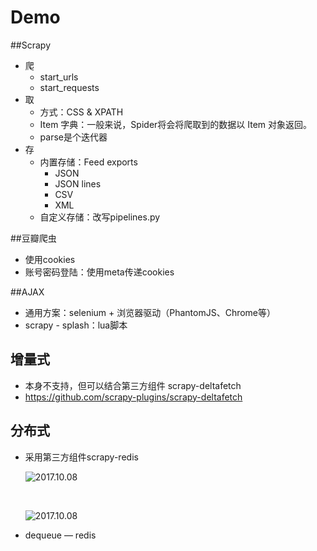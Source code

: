 # Demo

##Scrapy

- 爬
  - start_urls
  - start_requests
- 取
  - 方式：CSS & XPATH
  - Item 字典：一般来说，Spider将会将爬取到的数据以 Item 对象返回。
  - parse是个迭代器
- 存
  - 内置存储：Feed exports
    - JSON
    - JSON lines
    - CSV
    - XML
  - 自定义存储：改写pipelines.py

##豆瓣爬虫

- 使用cookies
- 账号密码登陆：使用meta传递cookies


##AJAX

- 通用方案：selenium + 浏览器驱动（PhantomJS、Chrome等）
- scrapy - splash：lua脚本



## 增量式

- 本身不支持，但可以结合第三方组件 scrapy-deltafetch   
- https://github.com/scrapy-plugins/scrapy-deltafetch

## 分布式

- 采用第三方组件scrapy-redis

  ![2017.10.08](http://scrapy-chs.readthedocs.io/zh_CN/0.24/_images/scrapy_architecture.png)

  ​

  ![2017.10.08](https://www.biaodianfu.com/wp-content/uploads/2016/12/scrapy-redis.jpg)

- dequeue — redis